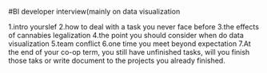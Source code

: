 #BI developer interview(mainly on data visualization

1.intro yourslef
2.how to deal with a task you never face before
3.the effects of cannabies legalization
4.the point you should consider when do data visualization
5.team conflict
6.one time you meet beyond expectation
7.At the end of your co-op term, you still have unfinished tasks, will you finish those taks or write document to the projects you already finished.
